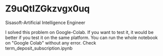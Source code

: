 # Z9uQtIZGkzvgx0uq
Sisasoft-Artificial Intelligence Engineer

I solved this problem on Google-Colab. If you want to test it, it would be better if you test it on the same platform. You can run the whole notebook on "Google Colab" without any error. Check term_deposit_subscription.ipynb
